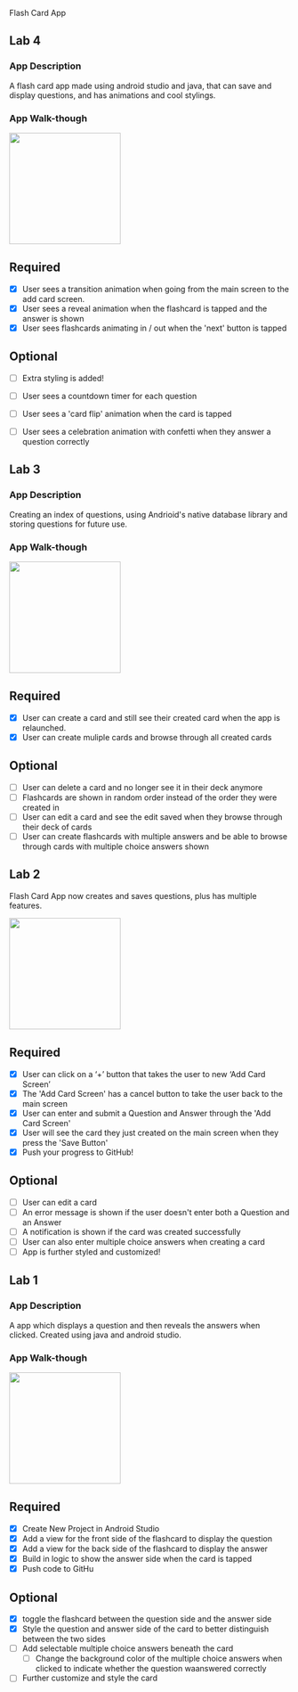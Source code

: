 Flash Card App
## Lab 4

### App Description
A flash card app made using android studio and java, that can save and display questions, and has animations and cool stylings.
### App Walk-though
<img src="https://github.com/doubleaspeaks/FlashCard_App/blob/master/Flashcard%234.gif" width=200><br>

## Required
- [X] User sees a transition animation when going from the main screen to the add card screen.
- [X] User sees a reveal animation when the flashcard is tapped and the answer is shown
- [X] User sees flashcards animating in / out when the 'next' button is tapped

## Optional
- [ ] Extra styling is added!
- [ ] User sees a countdown timer for each question
- [ ] User sees a 'card flip' animation when the card is tapped
- [ ] User sees a celebration animation with confetti when they answer a question correctly


## Lab 3

### App Description
Creating an index of questions, using Andrioid's native database library and storing questions for future use.
### App Walk-though


<img src="https://github.com/doubleaspeaks/FlashCard_App/blob/master/Flashcard%233.gif" width=200><br>


## Required
- [X] User can create a card and still see their created card when the app is relaunched.
- [X] User can create muliple cards and browse through all created cards

## Optional
- [ ] User can delete a card and no longer see it in their deck anymore
- [ ] Flashcards are shown in random order instead of the order they were created in
- [ ] User can edit a card and see the edit saved when they browse through their deck of cards
- [ ] User can create flashcards with multiple answers and be able to browse through cards with multiple choice answers shown
## Lab 2


Flash Card App now creates and saves questions, plus has multiple features.


<img src="https://github.com/doubleaspeaks/FlashCard_App/blob/master/Flashcard_2.gif" width=200><br>

## Required
- [X] User can click on a ‘+’ button that takes the user to new ‘Add Card Screen’
- [X] The 'Add Card Screen' has a cancel button to take the user back to the main screen
- [X] User can enter and submit a Question and Answer through the 'Add Card Screen'
- [X] User will see the card they just created on the main screen when they press the 'Save Button'
- [X] Push your progress to GitHub!

## Optional
- [ ] User can edit a card
- [ ] An error message is shown if the user doesn't enter both a Question and an Answer
- [ ] A notification is shown if the card was created successfully
- [ ] User can also enter multiple choice answers when creating a card
- [ ] App is further styled and customized!
## Lab 1

### App Description
A app which displays a question and then reveals the answers when clicked. Created using java and android studio.

### App Walk-though
<img src="https://github.com/doubleaspeaks/FlashCard_App/blob/master/Flashcard.gif" width=200><br>

## Required
- [X] Create New Project in Android Studio
- [X] Add a view for the front side of the flashcard to display the question
- [X] Add a view for the back side of the flashcard to display the answer
- [X] Build in logic to show the answer side when the card is tapped
- [X] Push code to GitHu
## Optional
- [X] toggle the flashcard between the question side and the answer side
- [X] Style the question and answer side of the card to better distinguish between the two sides
- [ ] Add selectable multiple choice answers beneath the card
   - [ ] Change the background color of the multiple choice answers when clicked to indicate whether the question waanswered correctly
- [ ] Further customize and style the card
